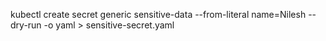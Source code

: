 kubectl create secret generic sensitive-data --from-literal name=Nilesh --dry-run -o yaml > sensitive-secret.yaml
